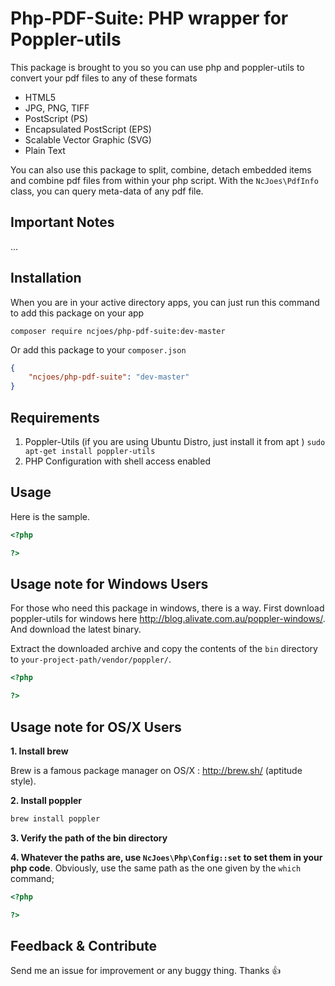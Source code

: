 # Php-PDF-Suite: PHP wrapper for Poppler-utils

This package is brought to you so you can use php and poppler-utils to convert your pdf files to any of these formats

*   HTML5
*   JPG, PNG, TIFF
*   PostScript (PS)
*   Encapsulated PostScript (EPS)
*   Scalable Vector Graphic (SVG)
*   Plain Text

You can also use this package to split, combine, detach embedded items and combine pdf files from within your php script.
With the `NcJoes\PdfInfo` class, you can query meta-data of any pdf file.

## Important Notes

...

## Installation

When you are in your active directory apps, you can just run this command to add this package on your app

```shell
composer require ncjoes/php-pdf-suite:dev-master
```

Or add this package to your `composer.json`

```json
{
	"ncjoes/php-pdf-suite": "dev-master"
}
```

## Requirements
1. Poppler-Utils (if you are using Ubuntu Distro, just install it from apt )
	`sudo apt-get install poppler-utils`
2. PHP Configuration with shell access enabled

## Usage

Here is the sample.

```php
<?php

?>
```

## Usage note for Windows Users
For those who need this package in windows, there is a way. First download poppler-utils for windows here <http://blog.alivate.com.au/poppler-windows/>. And download the latest binary.

Extract the downloaded archive and copy the contents of the `bin` directory to `your-project-path/vendor/poppler/`.

```php
<?php

?>
```

## Usage note for OS/X Users

**1. Install brew**

Brew is a famous package manager on OS/X : http://brew.sh/ (aptitude style).

**2. Install poppler**

```bash
brew install poppler
```

**3. Verify the path of the bin directory**

**4. Whatever the paths are, use ```NcJoes\Php\Config::set``` to set them in your php code**. Obviously, use the same path as the one given by the ```which``` command;

```php
<?php

?>
```

## Feedback & Contribute

Send me an issue for improvement or any buggy thing. Thanks :+1:
